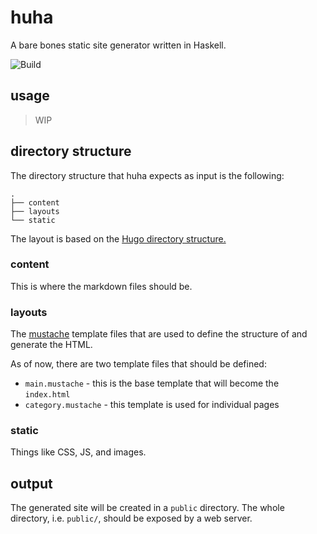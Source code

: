 # huha

A bare bones static site generator written in Haskell.

![Build](https://github.com/andschneider/huha/workflows/Build/badge.svg)

## usage

> WIP

## directory structure

The directory structure that huha expects as input is the following:

```text
.
├── content
├── layouts
└── static
```

The layout is based on the [Hugo directory
structure.](https://gohugo.io/getting-started/directory-structure/) 

### content

This is where the markdown files should be.

### layouts

The [mustache](https://mustache.github.io/) template files that are used
to define the structure of and generate the HTML.

As of now, there are two template files that should be defined:

- `main.mustache` - this is the base template that will become the `index.html`
- `category.mustache` - this template is used for individual pages

### static

Things like CSS, JS, and images.

## output

The generated site will be created in a `public` directory. The whole directory,
i.e. `public/`, should be exposed by a web server.
